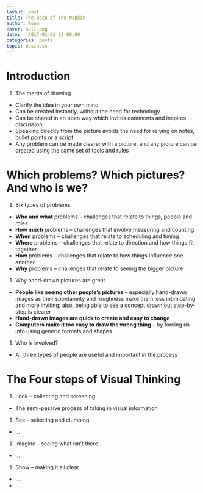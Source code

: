 ```yaml
---
layout: post
title: The Back of The Napkin
author: Roam
cover: null.png
date:   2017-01-01 12:00:00
categories: posts
topic: business
---
```


# Introduction

1.  The merits of drawing
-   Clarify the idea in your own mind
-   Can be created instantly, without the need for technology
-   Can be shared in an open way which invites comments and inspires
    discussion
-   Speaking directly from the picture avoids the need for relying on
    notes, bullet points or a script
-   Any problem can be made clearer with a picture, and any picture can
    be created using the same set of tools and rules

# Which problems? Which pictures? And who is we?

1.  Six types of problems
-   **Who and what** problems – challenges that relate
    to things, people and roles
-   **How much** problems – challenges that involve measuring and
    counting
-   **When** problems – challenges that relate to scheduling and timing
-   **Where** problems – challenges that relate to direction and how
    things fit together
-   **How** problems – challenges that relate to how things influence
    one another
-   **Why** problems – challenges that relate to seeing the bigger
    picture

1.  Why hand-drawn pictures are great
-   **People like seeing other people’s pictures** – especially
    hand-drawn images as their spontaneity and roughness make them less
    intimidating and more inviting; also, being able to see a concept
    drawn out step-by-step is clearer
-   **Hand-drawn images are quick to create and easy to change**
-   **Computers make it too easy to draw the wrong thing** – by forcing
    us into using generic formats and shapes

1.  Who is involved?
-   All three types of people are useful
    and important in the process

# The Four steps of Visual Thinking

1.  Look – collecting and screening
-   The semi-passive process of taking in visual information
1.  See – selecting and clumping
-   …
1.  Imagine – seeing what isn’t there
-   …
1.  Show – making it all clear
-   …
-   